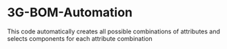 # 3G-BOM-Automation
This code automatically creates all possible combinations of attributes and selects components for each attribute combination
